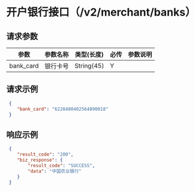 # 开户银行接口（/v2/merchant/banks）

## 请求参数

参数 | 参数名称 | 类型(长度) | 必传| 参数说明
--------- | ------ | ----- | -------|-------------------
bank_card | 银行卡号 |String(45)|Y|


## 请求示例

   
   ```json
    {
       "bank_card": "6228480402564890018"
    } 
   ```
   
## 响应示例

   
   ```json
    {
       "result_code": "200",
       "biz_response": {
           "result_code": "SUCCESS",
           "data": "中国农业银行"
       }
    }
   ```
